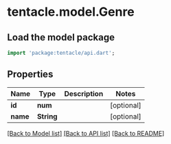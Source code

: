 # tentacle.model.Genre

## Load the model package
```dart
import 'package:tentacle/api.dart';
```

## Properties
Name | Type | Description | Notes
------------ | ------------- | ------------- | -------------
**id** | **num** |  | [optional] 
**name** | **String** |  | [optional] 

[[Back to Model list]](../README.md#documentation-for-models) [[Back to API list]](../README.md#documentation-for-api-endpoints) [[Back to README]](../README.md)


